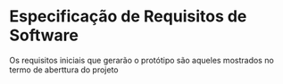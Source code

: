 # Especificação de Requisitos de Software

Os requisitos iniciais que gerarão o protótipo são aqueles mostrados no termo de aberttura do projeto
